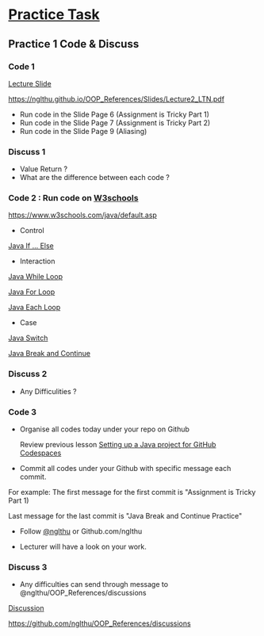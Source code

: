 # [Practice Task](https://nglthu.github.io/OOP_References/Practice_week1)

## Practice 1 Code & Discuss

### Code 1
[Lecture Slide](https://nglthu.github.io/OOP_References/Slides/Lecture2_LTN.pdf)

https://nglthu.github.io/OOP_References/Slides/Lecture2_LTN.pdf

+ Run code in the Slide Page 6 (Assignment is Tricky Part 1)
+ Run code in the Slide Page 7 (Assignment is Tricky Part 2)
+ Run code in the Slide Page 9 (Aliasing)

### Discuss 1
+ Value Return ?
+ What are the difference between each code ?

### Code 2 : Run code on [W3schools](https://www.w3schools.com/java/default.asp)
https://www.w3schools.com/java/default.asp

+ Control
  
[Java If ... Else](https://www.w3schools.com/java/java_conditions.asp)  

+ Interaction
  
[Java While Loop](https://www.w3schools.com/java/java_while_loop.asp)

[Java For Loop](https://www.w3schools.com/java/java_for_loop.asp)

[Java Each Loop](https://www.w3schools.com/java/java_foreach_loop.asp)

+ Case
  
[Java Switch](https://www.w3schools.com/java/java_switch.asp)

[Java Break and Continue](https://www.w3schools.com/java/java_break.asp)

### Discuss 2
+ Any Difficulities ?

### Code 3
+ Organise all codes today under your repo on Github
  
  Review previous lesson [Setting up a Java project for GitHub Codespaces](https://docs.github.com/en/codespaces/setting-up-your-project-for-codespaces/adding-a-dev-container-configuration/setting-up-your-java-project-for-codespaces)
  
+ Commit all codes under your Github with specific message each commit.
  
For example: 
The first message for the first commit is "Assignment is Tricky Part 1)

Last message for the last commit is "Java Break and Continue Practice"

+ Follow [@nglthu](https://github.com/nglthu) or Github.com/nglthu

+ Lecturer will have a look on your work. 

### Discuss 3
+ Any difficulties can send through message to @nglthu/OOP_References/discussions

[Discussion](https://github.com/nglthu/OOP_References/discussions)

 https://github.com/nglthu/OOP_References/discussions


